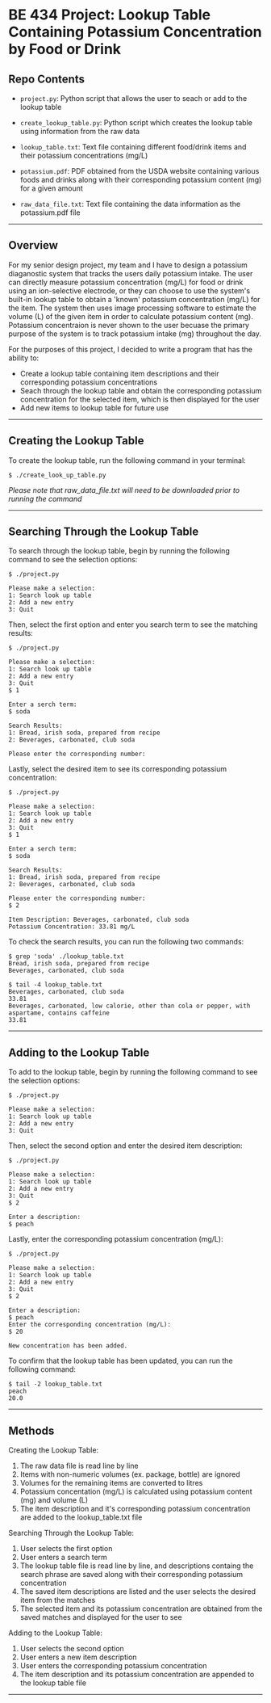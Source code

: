 # BE 434 Project: Lookup Table Containing Potassium Concentration by Food or Drink

## Repo Contents 

- `project.py`: Python script that allows the user to seach or add to the lookup table 

- `create_lookup_table.py`: Python script which creates the lookup table using information from the raw data 

- `lookup_table.txt`: Text file containing different food/drink items and their potassium concentrations (mg/L)

- `potassium.pdf`: PDF obtained from the USDA website containing various foods and drinks along with their corresponding potassium content (mg) for a given amount

- `raw_data_file.txt`: Text file containing the data information as the potassium.pdf file 

---

## Overview

For my senior design project, my team and I have to design a potassium diaganostic system that tracks the users daily potassium intake. The user can directly measure potassium concentration (mg/L) for food or drink using an ion-selective electrode, or they can choose to use the system's built-in lookup table to obtain a 'known' potassium concentration (mg/L) for the item. The system then uses image processing software to estimate the volume (L) of the given item in order to calculate potassium content (mg). Potassium concentraion is never shown to the user becuase the primary purpose of the system is to track potassium intake (mg) throughout the day.

For the purposes of this project, I decided to write a program that has the ability to: 
- Create a lookup table containing item descriptions and their corresponding potassium concentrations
- Seach through the lookup table and obtain the corresponding potassium concentration for the selected item, which is then displayed for the user
- Add new items to lookup table for future use

---

## Creating the Lookup Table 

To create the lookup table, run the following command in your terminal: 

```
$ ./create_look_up_table.py
```
*Please note that raw_data_file.txt will need to be downloaded prior to running the command*

---

## Searching Through the Lookup Table

To search through the lookup table, begin by running the following command to see the selection options: 
```
$ ./project.py             

Please make a selection:
1: Search look up table
2: Add a new entry
3: Quit
```

Then, select the first option and enter you search term to see the matching results:
```
$ ./project.py             

Please make a selection:
1: Search look up table
2: Add a new entry
3: Quit
$ 1

Enter a serch term:
$ soda 

Search Results:
1: Bread, irish soda, prepared from recipe
2: Beverages, carbonated, club soda 

Please enter the corresponding number:
```

Lastly, select the desired item to see its corresponding potassium concentration:
```
$ ./project.py             

Please make a selection:
1: Search look up table
2: Add a new entry
3: Quit
$ 1

Enter a serch term:
$ soda 

Search Results:
1: Bread, irish soda, prepared from recipe
2: Beverages, carbonated, club soda

Please enter the corresponding number:
$ 2

Item Description: Beverages, carbonated, club soda
Potassium Concentration: 33.81 mg/L  
```

To check the search results, you can run the following two commands: 
```
$ grep 'soda' ./lookup_table.txt 
Bread, irish soda, prepared from recipe
Beverages, carbonated, club soda
```
```
$ tail -4 lookup_table.txt      
Beverages, carbonated, club soda
33.81
Beverages, carbonated, low calorie, other than cola or pepper, with aspartame, contains caffeine
33.81
```

---

## Adding to the Lookup Table

To add to the lookup table, begin by running the following command to see the selection options: 
```
$ ./project.py             

Please make a selection:
1: Search look up table
2: Add a new entry
3: Quit
```

Then, select the second option and enter the desired item description:
```
$ ./project.py             

Please make a selection:
1: Search look up table
2: Add a new entry
3: Quit
$ 2

Enter a description:
$ peach
```

Lastly, enter the corresponding potassium concentration (mg/L):
```
$ ./project.py             

Please make a selection:
1: Search look up table
2: Add a new entry
3: Quit
$ 2

Enter a description:
$ peach
Enter the corresponding concentration (mg/L):
$ 20

New concentration has been added.
```

To confirm that the lookup table has been updated, you can run the following command: 
```
$ tail -2 lookup_table.txt 
peach
20.0
```

---

## Methods

Creating the Lookup Table:
1. The raw data file is read line by line 
2. Items with non-numeric volumes (ex. package, bottle) are ignored
3. Volumes for the remaining items are converted to litres 
4. Potassium concentation (mg/L) is calculated using potassium content (mg) and volume (L)
5. The item description and it's corresponding potassium concentration are added to the lookup_table.txt file

Searching Through the Lookup Table:
1. User selects the first option
2. User enters a search term
4. The lookup table file is read line by line, and descriptions containg the search phrase are saved along with their corresponding potassium concentration
4. The saved item descriptions are listed and the user selects the desired item from the matches
5. The selected item and its potassium concentration are obtained from the saved matches and displayed for the user to see

Adding to the Lookup Table:
1. User selects the second option
2. User enters a new item description
3. User enters the corresponding potassium concentration
4. The item description and its potassium concentration are appended to the lookup table file

---
